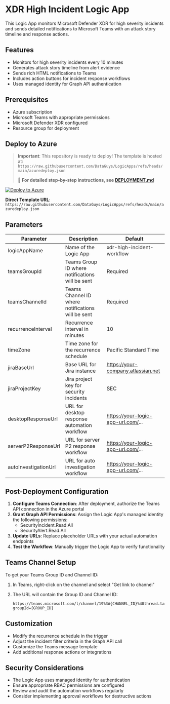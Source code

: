 # XDR High Incident Logic App

This Logic App monitors Microsoft Defender XDR for high severity incidents and sends detailed notifications to Microsoft Teams with an attack story timeline and response actions.

## Features

- Monitors for high severity incidents every 10 minutes
- Generates attack story timeline from alert evidence
- Sends rich HTML notifications to Teams
- Includes action buttons for incident response workflows
- Uses managed identity for Graph API authentication

## Prerequisites

- Azure subscription
- Microsoft Teams with appropriate permissions
- Microsoft Defender XDR configured
- Resource group for deployment

## Deploy to Azure

> **Important**: This repository is ready to deploy! The template is hosted at:
> `https://raw.githubusercontent.com/DataGuys/LogicApps/refs/heads/main/azuredeploy.json`
>
> **📖 For detailed step-by-step instructions, see [DEPLOYMENT.md](./DEPLOYMENT.md)**

[![Deploy to Azure](https://aka.ms/deploytoazurebutton)](https://portal.azure.com/#create/Microsoft.Template/uri/https%3A%2F%2Fraw.githubusercontent.com%2FDataGuys%2FLogicApps%2Frefs%2Fheads%2Fmain%2Fazuredeploy.json)

**Direct Template URL**: `https://raw.githubusercontent.com/DataGuys/LogicApps/refs/heads/main/azuredeploy.json`

## Parameters

| Parameter | Description | Default |
|-----------|-------------|---------|
| logicAppName | Name of the Logic App | xdr-high-incident-workflow |
| teamsGroupId | Teams Group ID where notifications will be sent | Required |
| teamsChannelId | Teams Channel ID where notifications will be sent | Required |
| recurrenceInterval | Recurrence interval in minutes | 10 |
| timeZone | Time zone for the recurrence schedule | Pacific Standard Time |
| jiraBaseUrl | Base URL for Jira instance | <https://your-company.atlassian.net> |
| jiraProjectKey | Jira project key for security incidents | SEC |
| desktopResponseUrl | URL for desktop response automation workflow | <https://your-logic-app-url.com/>... |
| serverP2ResponseUrl | URL for server P2 response workflow | <https://your-logic-app-url.com/>... |
| autoInvestigationUrl | URL for auto investigation workflow | <https://your-logic-app-url.com/>... |

## Post-Deployment Configuration

1. **Configure Teams Connection**: After deployment, authorize the Teams API connection in the Azure portal
2. **Grant Graph API Permissions**: Assign the Logic App's managed identity the following permissions:
   - SecurityIncident.Read.All
   - SecurityAlert.Read.All
3. **Update URLs**: Replace placeholder URLs with your actual automation endpoints
4. **Test the Workflow**: Manually trigger the Logic App to verify functionality

## Teams Channel Setup

To get your Teams Group ID and Channel ID:

1. In Teams, right-click on the channel and select "Get link to channel"
2. The URL will contain the Group ID and Channel ID:

   ```url
   https://teams.microsoft.com/l/channel/19%3A{CHANNEL_ID}%40thread.tacv2/General?groupId={GROUP_ID}
   ```

## Customization

- Modify the recurrence schedule in the trigger
- Adjust the incident filter criteria in the Graph API call
- Customize the Teams message template
- Add additional response actions or integrations

## Security Considerations

- The Logic App uses managed identity for authentication
- Ensure appropriate RBAC permissions are configured
- Review and audit the automation workflows regularly
- Consider implementing approval workflows for destructive actions
